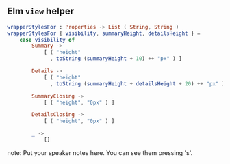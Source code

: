 ##  Elm `view` helper

```elm
wrapperStylesFor : Properties -> List ( String, String )
wrapperStylesFor { visibility, summaryHeight, detailsHeight } =
    case visibility of
        Summary ->
            [ ( "height"
              , toString (summaryHeight + 10) ++ "px" ) ]

        Details ->
            [ ( "height"
              , toString (summaryHeight + detailsHeight + 20) ++ "px" ) ]

        SummaryClosing ->
            [ ( "height", "0px" ) ]

        DetailsClosing ->
            [ ( "height", "0px" ) ]

        _ ->
            []
```

note:
    Put your speaker notes here.
    You can see them pressing 's'.

